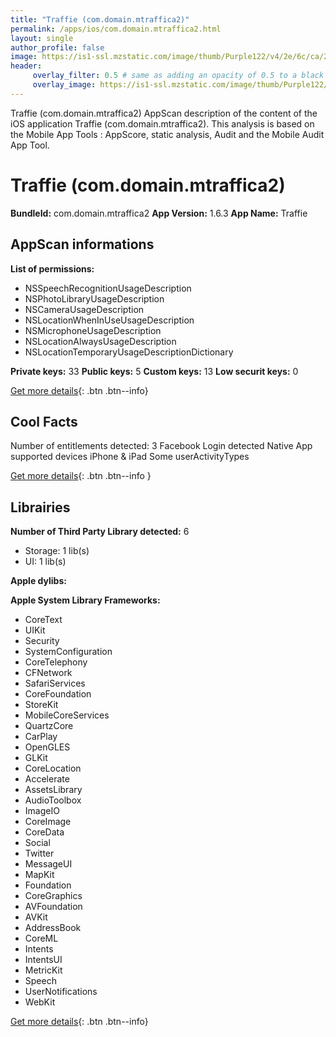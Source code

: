 ```yaml
---
title: "Traffie (com.domain.mtraffica2)"
permalink: /apps/ios/com.domain.mtraffica2.html
layout: single
author_profile: false
image: https://is1-ssl.mzstatic.com/image/thumb/Purple122/v4/2e/6c/ca/2e6cca47-5f0e-a88e-910f-3caeec935452/AppIcon-1x_U007emarketing-0-4-85-220.png/512x512bb.jpg
header: 
     overlay_filter: 0.5 # same as adding an opacity of 0.5 to a black background
     overlay_image: https://is1-ssl.mzstatic.com/image/thumb/Purple122/v4/2e/6c/ca/2e6cca47-5f0e-a88e-910f-3caeec935452/AppIcon-1x_U007emarketing-0-4-85-220.png/512x512bb.jpg
---
```

Traffie (com.domain.mtraffica2) AppScan description of the content of the iOS application Traffie (com.domain.mtraffica2). This analysis is based on the Mobile App Tools : AppScore, static analysis, Audit and the Mobile Audit App Tool.

# Traffie (com.domain.mtraffica2)

**BundleId:** com.domain.mtraffica2
**App Version:** 1.6.3
**App Name:** Traffie


## AppScan informations 

**List of permissions:** 
- NSSpeechRecognitionUsageDescription
- NSPhotoLibraryUsageDescription
- NSCameraUsageDescription
- NSLocationWhenInUseUsageDescription
- NSMicrophoneUsageDescription
- NSLocationAlwaysUsageDescription
- NSLocationTemporaryUsageDescriptionDictionary
  
  
**Private keys:** 33
**Public keys:** 5
**Custom keys:** 13
**Low securit keys:** 0
  
[Get more details](/pricing.html){: .btn .btn--info}

## Cool Facts

Number of entitlements detected: 3
Facebook Login detected
Native App
supported devices iPhone & iPad
Some userActivityTypes
  
[Get more details](/pricing.html){: .btn .btn--info }

## Librairies 
**Number of Third Party Library detected:** 6
- Storage: 1 lib(s)
- UI: 1 lib(s)


**Apple dylibs:**


**Apple System Library Frameworks:**
- CoreText
- UIKit
- Security
- SystemConfiguration
- CoreTelephony
- CFNetwork
- SafariServices
- CoreFoundation
- StoreKit
- MobileCoreServices
- QuartzCore
- CarPlay
- OpenGLES
- GLKit
- CoreLocation
- Accelerate
- AssetsLibrary
- AudioToolbox
- ImageIO
- CoreImage
- CoreData
- Social
- Twitter
- MessageUI
- MapKit
- Foundation
- CoreGraphics
- AVFoundation
- AVKit
- AddressBook
- CoreML
- Intents
- IntentsUI
- MetricKit
- Speech
- UserNotifications
- WebKit


  
[Get more details](/pricing.html){: .btn .btn--info}

